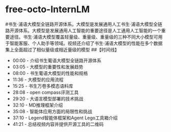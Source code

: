 # free-octo-InternLM
#书生·浦语大模型全链路开源体系。大模型是发展通用人工书生·浦语大模型全链路开源体系。大模型是发展通用人工智能的重要途径是人工通用人工智能的一个重要途径。书生·浦语大模型覆盖轻量级、重量级、重量级的三种不同大小模型可用于智能客服、个人助手等领域。视频还介绍了书生·浦语大模型的性能在多个数据集上全面超过了相似量级或相近量级的模型
##【时间线】
- 00:00 - 介绍书生葡语大模型全链路开源体系
- 03:05 - 大模型的重要性和发展趋势
- 08:00 - 书生葡语大模型的性能和规格
- 11:36 - 大模型的应用流程
- 15:25 - 书生万卷多模态语料库
- 28:08 - open compass评测工具
- 29:20 - 大语言模型部署的技术挑战
- 32:10 - MD推理框架介绍
- 35:08 - 智能体应用方面的局限性和挑战
- 37:10 - Legend智能体框架和Agent Lego工具箱介绍
- 41:21 - 总结视频内容并提供开源工具的二维码
